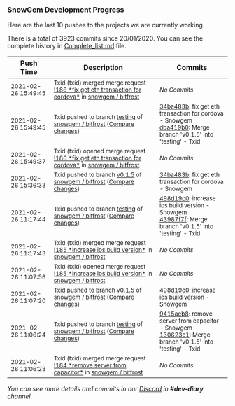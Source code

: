 
### SnowGem Development Progress

Here are the last 10 pushes to the projects we are currently working.

There is a total of 3923 commits since 20/01/2020. You can see the complete history in
 [Complete_list.md](Complete_list.md) file.

| Push Time | Description | Commits |
| --- | --- | --- |
| <sub>2021-02-26 15:49:45</sub> | <sub>Txid (txid) merged merge request [\!186 \*fix get eth transaction for cordova\*](https://gitlab.com/snowgem/bitfrost/-/merge_requests/186) in [snowgem / bitfrost](https://gitlab.com/snowgem/bitfrost)</sub> | <sub>_No Commits_</sub> |
| <sub>2021-02-26 15:49:45</sub> | <sub>Txid pushed to branch [testing](https://gitlab.com/snowgem/bitfrost/commits/testing) of [snowgem / bitfrost](https://gitlab.com/snowgem/bitfrost) ([Compare changes](https://gitlab.com/snowgem/bitfrost/compare/43987f7f437f35d9c5764abddd806a0b2e18037d...dba419b052fc3b70a0c4e812aae4c9d43f192ef8))</sub> | <sub>[34ba483b](https://gitlab.com/snowgem/bitfrost/-/commit/34ba483bf638c64240c7d68ab34a58407b269d19): fix get eth transaction for cordova - Snowgem<br>[dba419b0](https://gitlab.com/snowgem/bitfrost/-/commit/dba419b052fc3b70a0c4e812aae4c9d43f192ef8): Merge branch 'v0.1.5' into 'testing' - Txid</sub> |
| <sub>2021-02-26 15:49:37</sub> | <sub>Txid (txid) opened merge request [\!186 \*fix get eth transaction for cordova\*](https://gitlab.com/snowgem/bitfrost/-/merge_requests/186) in [snowgem / bitfrost](https://gitlab.com/snowgem/bitfrost)</sub> | <sub>_No Commits_</sub> |
| <sub>2021-02-26 15:36:33</sub> | <sub>Txid pushed to branch [v0\.1\.5](https://gitlab.com/snowgem/bitfrost/commits/v0.1.5) of [snowgem / bitfrost](https://gitlab.com/snowgem/bitfrost) ([Compare changes](https://gitlab.com/snowgem/bitfrost/compare/498d19c0a70e4e0037cf27894cd4427be107e231...34ba483bf638c64240c7d68ab34a58407b269d19))</sub> | <sub>[34ba483b](https://gitlab.com/snowgem/bitfrost/-/commit/34ba483bf638c64240c7d68ab34a58407b269d19): fix get eth transaction for cordova - Snowgem</sub> |
| <sub>2021-02-26 11:17:44</sub> | <sub>Txid pushed to branch [testing](https://gitlab.com/snowgem/bitfrost/commits/testing) of [snowgem / bitfrost](https://gitlab.com/snowgem/bitfrost) ([Compare changes](https://gitlab.com/snowgem/bitfrost/compare/130623c136df9c5bef102f3c412909ddf4aa7097...43987f7f437f35d9c5764abddd806a0b2e18037d))</sub> | <sub>[498d19c0](https://gitlab.com/snowgem/bitfrost/-/commit/498d19c0a70e4e0037cf27894cd4427be107e231): increase ios build version - Snowgem<br>[43987f7f](https://gitlab.com/snowgem/bitfrost/-/commit/43987f7f437f35d9c5764abddd806a0b2e18037d): Merge branch 'v0.1.5' into 'testing' - Txid</sub> |
| <sub>2021-02-26 11:17:43</sub> | <sub>Txid (txid) merged merge request [\!185 \*increase ios build version\*](https://gitlab.com/snowgem/bitfrost/-/merge_requests/185) in [snowgem / bitfrost](https://gitlab.com/snowgem/bitfrost)</sub> | <sub>_No Commits_</sub> |
| <sub>2021-02-26 11:07:56</sub> | <sub>Txid (txid) opened merge request [\!185 \*increase ios build version\*](https://gitlab.com/snowgem/bitfrost/-/merge_requests/185) in [snowgem / bitfrost](https://gitlab.com/snowgem/bitfrost)</sub> | <sub>_No Commits_</sub> |
| <sub>2021-02-26 11:07:20</sub> | <sub>Txid pushed to branch [v0\.1\.5](https://gitlab.com/snowgem/bitfrost/commits/v0.1.5) of [snowgem / bitfrost](https://gitlab.com/snowgem/bitfrost) ([Compare changes](https://gitlab.com/snowgem/bitfrost/compare/9415aeb821dd24f678240a059ffe1b5e97c4d69f...498d19c0a70e4e0037cf27894cd4427be107e231))</sub> | <sub>[498d19c0](https://gitlab.com/snowgem/bitfrost/-/commit/498d19c0a70e4e0037cf27894cd4427be107e231): increase ios build version - Snowgem</sub> |
| <sub>2021-02-26 11:06:24</sub> | <sub>Txid pushed to branch [testing](https://gitlab.com/snowgem/bitfrost/commits/testing) of [snowgem / bitfrost](https://gitlab.com/snowgem/bitfrost) ([Compare changes](https://gitlab.com/snowgem/bitfrost/compare/3a49a62b7fe7aba88c59c60ecaa57a045d01184a...130623c136df9c5bef102f3c412909ddf4aa7097))</sub> | <sub>[9415aeb8](https://gitlab.com/snowgem/bitfrost/-/commit/9415aeb821dd24f678240a059ffe1b5e97c4d69f): remove server from capacitor - Snowgem<br>[130623c1](https://gitlab.com/snowgem/bitfrost/-/commit/130623c136df9c5bef102f3c412909ddf4aa7097): Merge branch 'v0.1.5' into 'testing' - Txid</sub> |
| <sub>2021-02-26 11:06:23</sub> | <sub>Txid (txid) merged merge request [\!184 \*remove server from capacitor\*](https://gitlab.com/snowgem/bitfrost/-/merge_requests/184) in [snowgem / bitfrost](https://gitlab.com/snowgem/bitfrost)</sub> | <sub>_No Commits_</sub> |

_You can see more details and commits in our [Discord](https://discord.gg/zumGnbg) in **#dev-diary** channel._
